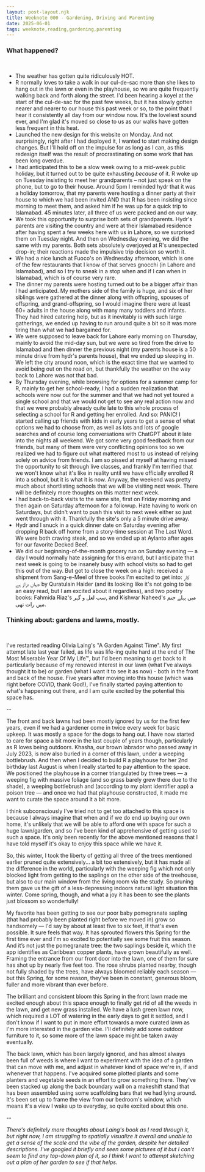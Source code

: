 ```yaml
---
layout: post-layout.njk
title: Weeknote 000 - Gardening, Driving and Parenting
date: 2025-06-01
tags: weeknote,reading,gardening,parenting
---
```


### What happened?

<BR>

- The weather has gotten quite ridiculously HOT.
- R normally loves to take a walk in our cul-de-sac more than she likes to hang out in the lawn or even in the playhouse, so we are quite frequently walking back and forth along the street. I'd been hearing a koyel at the start of the cul-de-sac for the past few weeks, but it has slowly gotten nearer and nearer to our house this past week or so, to the point that I hear it consistently all day from our window now. It's the loveliest sound ever, and I'm glad it's moved so close to us as our walks have gotten less frequent in this heat.
- Launched the new design for this website on Monday. And not surprisingly, right after I had deployed it, I wanted to start making design changes. But I'll hold off on the impulse for as long as I can, as this redesign itself was the result of procrastinating on some work that has been long overdue.
- I had anticipated this to be a slow week owing to a mid-week public holiday, but it turned out to be quite exhausting *because* of it. R woke up on Tuesday insisting to meet her grandparents – not just speak on the phone, but to go to their house. Around 5pm I reminded hydr that it was a holiday tomorrow, that my parents were hosting a dinner party at their house to which we had been invited AND that R has been insisting since morning to meet them, and asked him if he was up for a quick trip to Islamabad. 45 minutes later, all three of us were packed and on our way.
- We took this opportunity to surprise both sets of grandparents. Hydr's parents are visiting the country and were at their Islamabad residence after having spent a few weeks here with us in Lahore, so we surprised them on Tuesday night. And then on Wednesday evening, we did the same with my parents. Both sets absolutely overjoyed at R's unexpected drop-in; their reactions made the impulsive trip decision so worth it.
- We had a nice lunch at Fuoco's on Wednesday afternoon, which is one of the few restaurants that I know of that serves gnocchi (in Lahore and Islamabad), and so I try to sneak in a stop when and if I can when in Islamabad, which is of course very rare.
- The dinner my parents were hosting turned out to be a bigger affair than I had anticipated. My mothers side of the family is huge, and six of her siblings were gathered at the dinner along with offspring, spouses of offspring, and grand-offspring, so I would imagine there were at least 60+ adults in the house along with many many toddlers and infants. They had hired catering help, but as it inevitably is with such large gatherings, we ended up having to run around quite a bit so it was more tiring than what we had bargained for.
- We were supposed to leave back for Lahore early morning on Thursday, mainly to avoid the mid-day sun, but we were so tired from the drive to Islamabad and then dinner the previous night (my parents house is a 50 minute drive from hydr's parents house), that we ended up sleeping in. We left the city around noon, which is the exact time that we wanted to avoid being out on the road on, but thankfully the weather on the way back to Lahore was not that bad.
- By Thursday evening, while browsing for options for a summer camp for R, mainly to get her school-ready, I had a sudden realization that schools were now out for the summer and that we had not yet toured a single school and that we would not get to see any real action now and that we were probably already quite late to this whole process of selecting a school for R and getting her enrolled. And so: PANIC! I started calling up friends with kids in early years to get a sense of what options we had to choose from, as well as lots and lots of google searches and of course long conversations with ChatGPT about it late into the nights all weekend. We got some very good feedback from our friends, but many of them were very conflicting opinions too so we realized we had to figure out what mattered most to us instead of relying solely on advice from friends. I am so pissed at myself at having missed the opportunity to sit through live classes, and frankly I'm terrified that we won't know what it's like in reality until we have officially enrolled R into a school, but it is what it is now. Anyway, the weekend was pretty much about shortlisting schools that we will be visiting next week. There will be definitely more thoughts on this matter next week.
- I had back-to-back visits to the same site, first on Friday morning and then again on Saturday afternoon for a followup. Hate having to work on Saturdays, but didn't want to push this visit to next week either so just went through with it. Thankfully the site's only a 5 minute drive away.
- Hydr and I snuck in a quick dinner date on Saturday evening after dropping R back off home from a story-time session at The Last Word. We were both craving steak, and so we ended up at Aylanto after ages for our favorite Decked Beef.
- We did our beginning-of-the-month grocery run on Sunday evening — a day I would normally hate assigning for this errand, but I anticipate that next week is going to be insanely busy with school visits so had to get this out of the way. But got to close the week on a high:  received a shipment from Sang-e-Meel of three books I'm excited to get into: کارِ جہاں دراز ہے by Quratulain Haider (and its looking like it's not going to be an easy read, but I am excited about it regardless), and two poetry books: Fahmida Riaz's سب لعل و گہر, and Kishwar Naheed's میں پہلے جنم میں رات تھی.


### Thinking about: gardens and lawns, mostly.
<br>


I've restarted reading Olivia Laing's "A Garden Against Time". My first attempt late last year failed, as life was life-ing quite hard at the end of The Most Miserable Year Of My Life™, but I'd been meaning to get back to it particularly because of my renewed interest in our lawn (what I've always thought it to be) or garden (what I want it to see it as now) - both in the front and back of the house. Five years after moving into this house (which was right before COVID, thank God!), I've finally started paying attention to what's happening out there, and I am quite excited by the potential this space has.

--

The front and back lawns had been mostly ignored by us for the first few years, even if we had a gardener come in twice every week for basic upkeep. It was mostly a space for the dogs to hang out. I have now started to care for space a bit more in the last couple of years though, particularly as R loves being outdoors. Khasha, our brown labrador who passed away in July 2023, is now also buried in a corner of this lawn, under a weeping bottlebrush. And then when I decided to build R a playhouse for her 2nd birthday last August is when I really started to pay attention to the space. We positioned the playhouse in a corner triangulated by three trees — a weeping fig with massive foliage (and so grass barely grew there due to the shade), a weeping bottlebrush and (according to my plant identifier app) a poison tree — and once we had that playhouse constructed, it made me want to curate the space around it a bit more.

I think subconsciously I've tried not to get too attached to this space is because I always imagine that when and if we do end up buying our own home, it's unlikely that we will be able to afford one with space for such a huge lawn/garden, and so I've been kind of apprehensive of getting used to such a space. It's only been recently for the above mentioned reasons that I have told myself it's okay to enjoy this space while we have it.

So, this winter, I took the liberty of getting all three of the trees mentioned earlier pruned quite extensively... a bit too extensively, but it has made all the difference in the world, particularly with the weeping fig which not only blocked light from getting to the saplings on the other side of the treehouse, but also to our main window from the living room via the study. So pruning them gave us the gift of a less-depressing indoors natural light situation this winter. Come spring, though, and what a joy it has been to see the plants just blossom so wonderfully!

My favorite has been getting to see our poor baby pomegranate sapling (that had probably been planted right before we moved in) grow so handsomely — I'd say by about at least five to six feet, if that's even possible. It sure feels that way. It has sprouted flowers this Spring for the first time ever and I'm so excited to potentially see some fruit this season. And it’s not just the pomegranate tree: the two saplings beside it, which the app identifies as Caribbean copper plants, have grown beautifully as well. Framing the entrance from our front door into the lawn, one of them for sure has shot up by nearly five feet too. The rose shrubs planted nearby, though not fully shaded by the trees, have always bloomed reliably each season — but this Spring, for some reason, they’ve been in constant, generous bloom, fuller and more vibrant than ever before.

The brilliant and consistent bloom this Spring in the front lawn made me excited enough about this space enough to finally get rid of all the weeds in the lawn, and get new grass installed. We have a lush green lawn now, which required a LOT of watering in the early days to get it settled, and I don't know if I want to put in more effort towards a more curated lawn as I'm more interested in the garden vibe. I'll definitely add some outdoor furniture to it, so some more of the lawn space might be taken away eventually.

The back lawn, which has been largely ignored, and has almost always been full of weeds is where I want to experiment with the idea of a garden that can move with me, and adjust in whatever kind of space we're in, if and whenever that happens. I've acquired some plotted plants and some planters and vegetable seeds in an effort to grow something there. They've been stacked up along the back boundary wall on a makeshift stand that has been assembled using some scaffolding bars that we had lying around. It's been set up to frame the view from our bedroom's window, which means it's a view I wake up to everyday, so quite excited about this one. 

--

*There's definitely more thoughts about Laing's book as I read through it, but right now, I am struggling to spatially visualize it overall and unable to get a sense of the scale and the vibe of the garden, despite her detailed descriptions. I've googled it briefly and seen some pictures of it but I can't seem to find any top-down plan of it, so I think I want to attempt sketching out a plan of her garden to see if that helps.*

